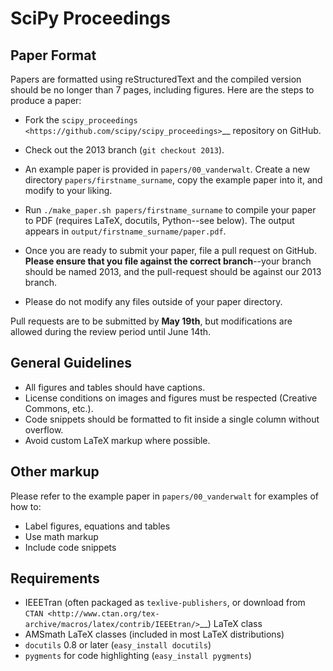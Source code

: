 SciPy Proceedings
=================

Paper Format
------------
Papers are formatted using reStructuredText and the compiled version should be
no longer than 7 pages, including figures.  Here are the steps to produce a
paper:

- Fork the `scipy_proceedings <https://github.com/scipy/scipy_proceedings>`__
  repository on GitHub.

- Check out the 2013 branch (`git checkout 2013`).

- An example paper is provided in ``papers/00_vanderwalt``.  Create a new
  directory ``papers/firstname_surname``, copy the example paper into it, and
  modify to your liking.

- Run ``./make_paper.sh papers/firstname_surname`` to compile your paper to PDF
  (requires LaTeX, docutils, Python--see below).  The output appears in
  ``output/firstname_surname/paper.pdf``.

- Once you are ready to submit your paper, file a pull request on GitHub.
  **Please ensure that you file against the correct branch**--your branch should
  be named 2013, and the pull-request should be against our 2013 branch.

- Please do not modify any files outside of your paper directory.

Pull requests are to be submitted by **May 19th**, but modifications are
allowed during the review period until June 14th.

General Guidelines
------------------
- All figures and tables should have captions.
- License conditions on images and figures must be respected (Creative Commons,
  etc.).
- Code snippets should be formatted to fit inside a single column without
  overflow.
- Avoid custom LaTeX markup where possible.

Other markup
------------
Please refer to the example paper in ``papers/00_vanderwalt`` for
examples of how to:

 - Label figures, equations and tables
 - Use math markup
 - Include code snippets

Requirements
------------
 - IEEETran (often packaged as ``texlive-publishers``, or download from `CTAN
   <http://www.ctan.org/tex-archive/macros/latex/contrib/IEEEtran/>`__) LaTeX
   class
 - AMSmath LaTeX classes (included in most LaTeX distributions)
 - `docutils` 0.8 or later (``easy_install docutils``)
 - `pygments` for code highlighting (``easy_install pygments``)
